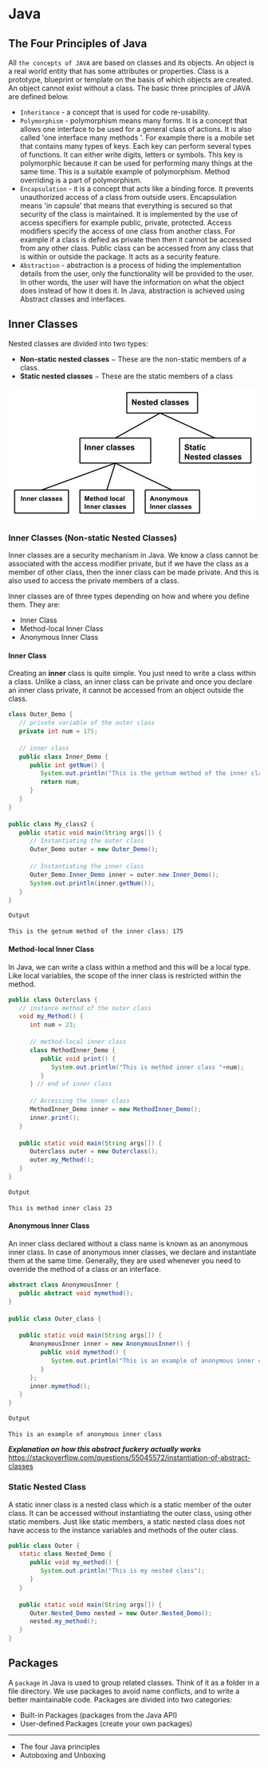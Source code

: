 # Java

## The Four Principles of Java

All ```the concepts of JAVA``` are based on classes and its objects. An object is a real world entity that has some attributes or properties. Class is a prototype, blueprint or template on the basis of which objects are created. An object cannot exist without a class.
The basic three principles of JAVA are defined below.

* ```Inheritance``` - a concept that is used for code re-usability.
* ```Polymorphism``` - polymorphism means many forms. It is a concept that allows one interface to be used for a general class of actions. It is also called 'one interface many methods '. For example there is a mobile set that contains many types of keys. Each key can perform several types of functions. It can either write digits, letters or symbols. This key is polymorphic because it can be used for performing many things at the same time. This is a suitable example of polymorphism. Method overriding is a part of polymorphism.
* ```Encapsulation``` - it is a concept that acts like a binding force. It prevents unauthorized access of a class from outside users. Encapsulation means 'in capsule' that means that everything is secured so that security of the class is maintained. It is implemented by the use of access specifiers for example public, private, protected. Access modifiers specify the access of one class from another class. For example if a class is defied as private then then it cannot be accessed from any other class. Public class can be accessed from any class that is within or outside the package. It acts as a security feature.
* ```Abstraction``` - abstraction is a process of hiding the implementation details from the user, only the functionality will be provided to the user. In other words, the user will have the information on what the object does instead of how it does it. In Java, abstraction is achieved using Abstract classes and interfaces.

## Inner Classes
Nested classes are divided into two types:

* **Non-static nested classes** − These are the non-static members of a class.
* **Static nested classes** − These are the static members of a class

![alt text](inner_classes.jpg "inner classes tree representation")

### Inner Classes (Non-static Nested Classes)

Inner classes are a security mechanism in Java. We know a class cannot be associated with the access modifier private, but if we have the class as a member of other class, then the inner class can be made private. And this is also used to access the private members of a class.

Inner classes are of three types depending on how and where you define them. They are:

* Inner Class
* Method-local Inner Class
* Anonymous Inner Class

#### Inner Class

Creating an **inner** class is quite simple. You just need to write a class within a class. Unlike a class, an inner class can be private and once you declare an inner class private, it cannot be accessed from an object outside the class.

```java
class Outer_Demo {
   // private variable of the outer class
   private int num = 175;  
   
   // inner class
   public class Inner_Demo {
      public int getNum() {
         System.out.println("This is the getnum method of the inner class");
         return num;
      }
   }
}

public class My_class2 {
   public static void main(String args[]) {
      // Instantiating the outer class
      Outer_Demo outer = new Outer_Demo();
      
      // Instantiating the inner class
      Outer_Demo.Inner_Demo inner = outer.new Inner_Demo();
      System.out.println(inner.getNum());
   }
}
```

```
Output

This is the getnum method of the inner class: 175
```

#### Method-local Inner Class

In Java, we can write a class within a method and this will be a local type. Like local variables, the scope of the inner class is restricted within the method.

```java
public class Outerclass {
   // instance method of the outer class 
   void my_Method() {
      int num = 23;

      // method-local inner class
      class MethodInner_Demo {
         public void print() {
            System.out.println("This is method inner class "+num);	   
         }   
      } // end of inner class
	   
      // Accessing the inner class
      MethodInner_Demo inner = new MethodInner_Demo();
      inner.print();
   }
   
   public static void main(String args[]) {
      Outerclass outer = new Outerclass();
      outer.my_Method();	   	   
   }
}
```

```
Output

This is method inner class 23
```

#### Anonymous Inner Class

An inner class declared without a class name is known as an anonymous inner class. In case of anonymous inner classes, we declare and instantiate them at the same time. Generally, they are used whenever you need to override the method of a class or an interface.

```java
abstract class AnonymousInner {
   public abstract void mymethod();
}

public class Outer_class {

   public static void main(String args[]) {
      AnonymousInner inner = new AnonymousInner() {
         public void mymethod() {
            System.out.println("This is an example of anonymous inner class");
         }
      };
      inner.mymethod();	
   }
}
```

```
Output

This is an example of anonymous inner class
```

***Explanation on how this abstract fuckery actually works*** <br/>
https://stackoverflow.com/questions/55045572/instantiation-of-abstract-classes 


### Static Nested Class

A static inner class is a nested class which is a static member of the outer class. It can be accessed without instantiating the outer class, using other static members. Just like static members, a static nested class does not have access to the instance variables and methods of the outer class.

```java
public class Outer {
   static class Nested_Demo {
      public void my_method() {
         System.out.println("This is my nested class");
      }
   }
   
   public static void main(String args[]) {
      Outer.Nested_Demo nested = new Outer.Nested_Demo();	 
      nested.my_method();
   }
}
```

## Packages

A ```package``` in Java is used to group related classes. Think of it as a folder in a file directory. We use packages to avoid name conflicts, and to write a better maintainable code. Packages are divided into two categories:

* Built-in Packages (packages from the Java API)
* User-defined Packages (create your own packages)


---
* The four Java principles
* Autoboxing and Unboxing